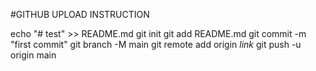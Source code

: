 #GITHUB UPLOAD INSTRUCTION



echo "# test" >> README.md
git init
git add README.md
git commit -m "first commit"
git branch -M main
git remote add origin *link*
git push -u origin main